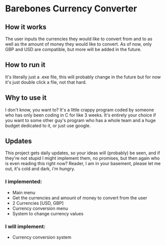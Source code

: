 # Barebones Currency Converter
## How it works
The user inputs the currencies they would like to convert from and to as well as the amount of money they would like to convert. As of now, only GBP and USD are compatible, but more will be added in the future.
## How to run it
It's literally just a .exe file, this will probably change in the future but for now it's just double click a file, not that hard.
## Why to use it
I don't know, you want to? It's a little crappy program coded by someone who has only been coding in C for like 3 weeks. It's entirely your choice if you want to some other guy's program who has a whole team and a huge budget dedicated to it, or just use google.
## Updates
This project gets daily updates, so your ideas will (probably) be seen, and if they're not stupid I might implement them, no promises, but then again who is even reading this right now? Reader, I am in your basement, please let me out, it's cold and dark, i'm hungry.
### I implemented:
- Main menu
- Get the currencies and amount of money to convert from the user
- 2 Currencies [USD, GBP]
- Currency conversion menu
- System to change currency values
### I will implement:
- Currency conversion system
